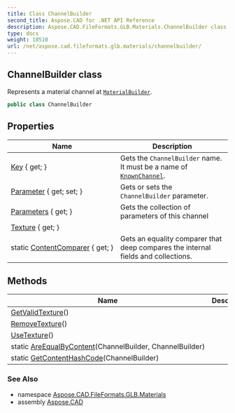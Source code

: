 ```yaml
---
title: Class ChannelBuilder
second_title: Aspose.CAD for .NET API Reference
description: Aspose.CAD.FileFormats.GLB.Materials.ChannelBuilder class. Represents a material channel at MaterialBuilder
type: docs
weight: 10510
url: /net/aspose.cad.fileformats.glb.materials/channelbuilder/
---
```

## ChannelBuilder class

Represents a material channel at [`MaterialBuilder`](../materialbuilder/).

```csharp
public class ChannelBuilder
```

## Properties

| Name | Description |
| --- | --- |
| [Key](../../aspose.cad.fileformats.glb.materials/channelbuilder/key/) { get; } | Gets the `ChannelBuilder` name. It must be a name of [`KnownChannel`](../knownchannel/). |
| [Parameter](../../aspose.cad.fileformats.glb.materials/channelbuilder/parameter/) { get; set; } | Gets or sets the `ChannelBuilder` parameter. |
| [Parameters](../../aspose.cad.fileformats.glb.materials/channelbuilder/parameters/) { get; } | Gets the collection of parameters of this channel |
| [Texture](../../aspose.cad.fileformats.glb.materials/channelbuilder/texture/) { get; } |  |
| static [ContentComparer](../../aspose.cad.fileformats.glb.materials/channelbuilder/contentcomparer/) { get; } | Gets an equality comparer that deep compares the internal fields and collections. |

## Methods

| Name | Description |
| --- | --- |
| [GetValidTexture](../../aspose.cad.fileformats.glb.materials/channelbuilder/getvalidtexture/)() |  |
| [RemoveTexture](../../aspose.cad.fileformats.glb.materials/channelbuilder/removetexture/)() |  |
| [UseTexture](../../aspose.cad.fileformats.glb.materials/channelbuilder/usetexture/)() |  |
| static [AreEqualByContent](../../aspose.cad.fileformats.glb.materials/channelbuilder/areequalbycontent/)(ChannelBuilder, ChannelBuilder) |  |
| static [GetContentHashCode](../../aspose.cad.fileformats.glb.materials/channelbuilder/getcontenthashcode/)(ChannelBuilder) |  |

### See Also

* namespace [Aspose.CAD.FileFormats.GLB.Materials](../../aspose.cad.fileformats.glb.materials/)
* assembly [Aspose.CAD](../../)


